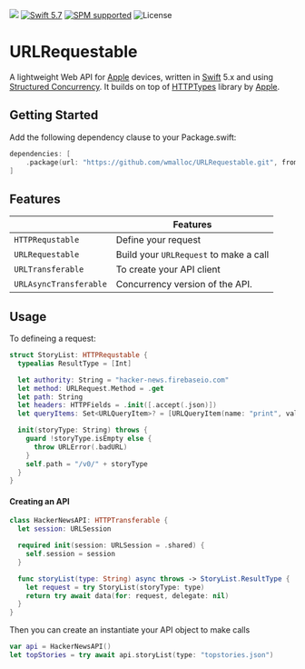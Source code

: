 ![](https://img.shields.io/github/v/tag/wmalloc/URLRequestable?label=Version)
[![Swift 5.7](https://img.shields.io/badge/swift-5.7-ED523F.svg?style=flat)](https://swift.org/download/)
[![SPM supported](https://img.shields.io/badge/SPM-supported-DE5C43.svg?style=flat)](https://swift.org/package-manager)
![License](https://img.shields.io/github/license/wmalloc/URLRequestable.svg?style=flat)

# URLRequestable

A lightweight Web API for [Apple](https://www.apple.com) devices, written in [Swift](https://swift.org) 5.x and using [Structured Concurrency](https://developer.apple.com/documentation/swift/concurrency). It builds on top of [HTTPTypes](https://github.com/apple/swift-http-types) library by [Apple](https://www.apple.com).

## Getting Started

Add the following dependency clause to your Package.swift:

```swift
dependencies: [
    .package(url: "https://github.com/wmalloc/URLRequestable.git", from: "0.5.4")
]
```
## Features

| |Features |
--------------------------|------------------------------------------------------------
`HTTPRequstable` | Define your request
`URLRequestable` | Build your `URLRequest` to make a call
`URLTransferable` | To create your API client
`URLAsyncTransferable` | Concurrency version of the API.

## Usage

To defineing a request:

```swift
struct StoryList: HTTPRequstable {
  typealias ResultType = [Int]

  let authority: String = "hacker-news.firebaseio.com"
  let method: URLRequest.Method = .get
  let path: String
  let headers: HTTPFields = .init([.accept(.json)])
  let queryItems: Set<URLQueryItem>? = [URLQueryItem(name: "print", value: "pretty")]

  init(storyType: String) throws {
    guard !storyType.isEmpty else {
      throw URLError(.badURL)
    }
    self.path = "/v0/" + storyType
  }
}

```
#### Creating an API

```swift
class HackerNewsAPI: HTTPTransferable {
  let session: URLSession

  required init(session: URLSession = .shared) {
    self.session = session
  }

  func storyList(type: String) async throws -> StoryList.ResultType {
    let request = try StoryList(storyType: type)
    return try await data(for: request, delegate: nil)
  }
}
```

Then you can create an instantiate your API object to make calls

```swift
var api = HackerNewsAPI()
let topStories = try await api.storyList(type: "topstories.json")
```
